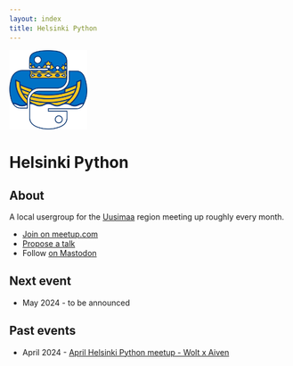 ```yaml
---
layout: index
title: Helsinki Python
---
```


<img
src="https://raw.githubusercontent.com/helsinki-python/logo/main/HelPy.svg"
alt="Helsinki Python logo"
style="width: 10em">

# Helsinki Python

## About

A local usergroup for the [Uusimaa](https://en.wikipedia.org/wiki/Uusimaa)
region meeting up roughly every month.

- [Join on meetup.com](https://www.meetup.com/helpy-meetups/)
- [Propose a talk](https://forms.gle/KjZVgeMGHRd5ECCJ9)
- Follow [on Mastodon](https://fosstodon.org/@HelPy)

## Next event

- May 2024 - to be announced

## Past events

- April 2024 - [April Helsinki Python meetup - Wolt x
  Aiven](https://www.meetup.com/helpy-meetups/events/299649951/)
